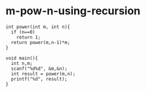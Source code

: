 # m-pow-n-using-recursion

    int power(int m, int n){
      if (n==0)
        return 1;
      return power(m,n-1)*m;
    }

    void main(){
      int n,m;
      scanf("%d%d", &m,&n);
      int result = power(m,n);
      printf("%d", result);
    }
